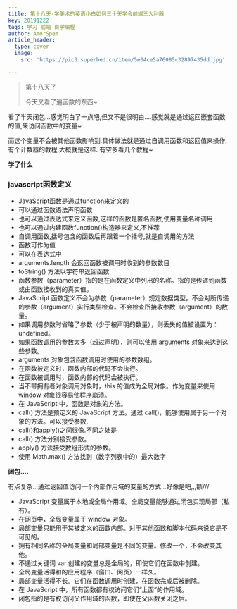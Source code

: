 ```yaml
---
title: 第十八天-学美术的英语小白如何三十天学会前端三大利器
key: 20191222
tags: 学习 前端 自学编程
author: AmorSpem
article_header:
  type: cover
  image:
    src: 'https://pic3.superbed.cn/item/5e04ce5a76085c32897435dd.jpg'

---
```


> 第十八天了 
>
> 今天又看了遍函数的东西~

<!--more-->

  看了半天闭包...感觉明白了一点吧,但又不是很明白....感觉就是通过返回嵌套函数的值,来访问函数中的变量~

  而这个变量不会被其他函数影响到.具体做法就是通过自调用函数和返回值来操作,有个计数器的教程,大概就是这样. 有空多看几个教程~



**学了什么**

### javascript函数定义

- JavaScript函数是通过function来定义的
- 可以通过函数语法声明函数
- 也可以通过表达式来定义函数,这样的函数是匿名函数,使用变量名称调用
- 也可以通过内建函数function()构造器来定义,不推荐
- 自调用函数,括号包含的函数后再跟着一个括号,就是自调用的方法
- 函数可作为值
- 可以在表达式中
- arguments.length 会返回函数被调用时收到的参数数目
- toString() 方法以字符串返回函数
- 函数参数（parameter）指的是在函数定义中列出的名称。指的是传递到函数或由函数接收到的真实值。
- JavaScript 函数定义不会为参数（parameter）规定数据类型。不会对所传递的参数（argument）实行类型检查。不会检查所接收参数（argument）的数量。
- 如果调用参数时省略了参数（少于被声明的数量），则丢失的值被设置为：undefined。
- 如果函数调用的参数太多（超过声明），则可以使用 arguments 对象来达到这些参数。
- arguments 对象包含函数调用时使用的参数数组。
- 在函数被定义时，函数内部的代码不会执行。
- 在函数被调用时，函数内部的代码会被执行。
- 当不带拥有者对象调用对象时，this 的值成为全局对象。作为变量来使用 window 对象很容易使程序崩溃。
- 在 JavaScript 中，函数是对象的方法。
- call() 方法是预定义的 JavaScript 方法。通过 call()，能够使用属于另一个对象的方法。可以接受参数.
- call()和apply()之间很像.不同之处是
- call() 方法分别接受参数。
- apply() 方法接受数组形式的参数。
- 使用 Math.max() 方法找到（数字列表中的）最大数字

**闭包....**

有点复杂...通过返回值访问一个内部作用域的变量的方式...好像是吧,,,额///

- JavaScript 变量属于本地或全局作用域。全局变量能够通过闭包实现局部（私有）。
- 在网页中，全局变量属于 window 对象。
- 局部变量只能用于其被定义的函数内部。对于其他函数和脚本代码来说它是不可见的。
- 拥有相同名称的全局变量和局部变量是不同的变量。修改一个，不会改变其他。
- 不通过关键词 var 创建的变量总是全局的，即使它们在函数中创建。
- 全局变量活得和的应用程序（窗口、网页）一样久。
- 局部变量活得不长。它们在函数调用时创建，在函数完成后被删除。
- 在 JavaScript 中，所有函数都有权访问它们“上面”的作用域。
- 闭包指的是有权访问父作用域的函数，即使在父函数关闭之后。